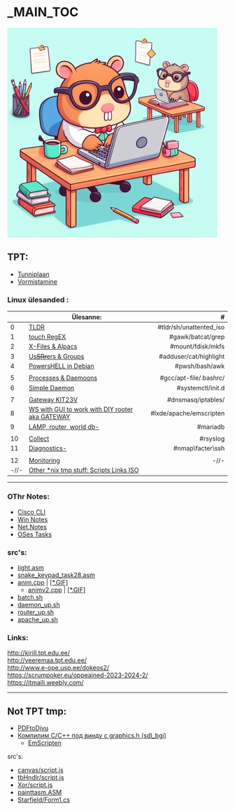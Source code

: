# _MAIN_TOC
![](pik4a.jpeg)

## TPT:
- [Tunniplaan](https://tahvel.edu.ee/#/schoolBoard/14)
- [Vormistamine](vormistamine.md)

### Linux ülesanded :  

|      | Ülesanne:                                                                      |                       \# |
| :--- | ------------------------------------------------------------------------------ | -----------------------: |
| 0    | [TLDR](Nelus_tpt/0_tldr/README.md)                                             | \#tldr/sh/unattented_iso |
| 1    | [touch RegEX](Nelus_tpt/1_regex/README.md)                                     |       \#gawk/batcat/grep |
| 2    | [X-Files & Alpacs](Nelus_tpt/2_files/README.md)                                |       \#mount/fdisk/mkfs |
| 3    | [Us~~SRr~~ers & Groups](Nelus_tpt/3_users/README.md)                           |  \#adduser/cat/highlight |
| 4    | [PowersHELL in Debian](Nelus_tpt/4_pwsh/README.md)                             |          \#pwsh/bash/awk |
|      |                                                                                |                          |
| 5    | [Processes & Daemoons](Nelus_tpt/5_proc/README.md)                             |  \#gcc/apt-file/.bashrc/ |
| 6    | [Simple Daemon](Nelus_tpt/6_daemon/README.md)                                  |       \#systemctl/init.d |
|      |                                                                                |                          |
| 7    | [Gateway KIT23V](Nelus_tpt/7_gateway/README.md)                                |      \#dnsmasq/iptables/ |
| 8    | [WS with GUI to work with DIY rooter aka GATEWAY](Nelus_tpt/8_WSGUI/README.md) | \#lxde/apache/emscripten |
| 9    | [LAMP, router, world db-](Nelus_tpt/9_lamp/README.md)                           |                \#mariadb |
|      |                                                                                |                          |
| 10   | [Collect](Nelus_tpt/10_collect/README.md)                                      |                \#rsyslog |
| 11   | [Diagnostics-](Nelus_tpt/11_diagnostics/README.md)                             |        \#nmap\facter\ssh |
|      |                                                                                |                          |
| 12   | [Monitoring](Nelus_tpt/12_monitoring/README.md)                                |                     -//- |
| -//- | [Other *nix tmp stuff: Scripts Links ISO ](Nelus_tpt/_rsrc/README.md)              |                          |

***

### OThr Notes:
- [Cisco CLI](CCNA_tpt/README.md)
- [Win Notes](Veeremaa_tpt/win_notes.md)
- [Net.Notes](Veeremaa_tpt/netw_notes.md)
- [OSes Tasks](Krusell_tpt/README.md)

### src's:
- [light.asm](Krusell_tpt/_rsrc/light.asm)
- [snake_keypad_task28.asm](Krusell_tpt/_rsrc/snake_keypad_task28.asm)
- [anim.cpp](Krusell_tpt/_rsrc/main.cpp) | [[*.GIF]](Krusell_tpt/_rsrc/main.gif)
  - [animv2.cpp](Krusell_tpt/_rsrc/main_03032024.cpp)  | [[*.GIF]](Krusell_tpt/_rsrc/main_03032024.gif)
- [batch.sh](Nelus_tpt/4_pwsh/_rsrc/batch.sh)
- [daemon_up.sh](Nelus_tpt/6_daemon/_rsrc/daemon_up.sh)
- [router_up.sh](Nelus_tpt/7_gateway/_rsrc/router_up.sh)
- [apache_up.sh](Nelus_tpt/8_WSGUI/_answ/apache_up.sh)

### Links: 
http://kirill.tpt.edu.ee/  
http://veeremaa.tpt.edu.ee/  
http://www.e-ope.usp.ee/dokeos2/  
https://scrumpoker.eu/oppeained-2023-2024-2/  
https://itmaili.weebly.com/  

***

## Not TPT tmp:
- [PDFtoDjvu](othr/PdfToDjvu/README.md)
- [Компилим C/C++ под винду с graphics.h (sdl_bgi)](othr/winc/1_MSYS.md)
  - [EmScripten](othr/winc/2_emscripten.md)

src's:
- [canvas/script.js](othr/src/canvas/script.js)
- [tbHndlr/script.js](othr/src/tbHndlr/script.js)
- [Xor/script.js](othr/src/Xor/script.js)
- [painttasm.ASM](othr/src/painttasm.ASM)
- [Starfield/Form1.cs](othr/src/Starfield_example/Starfield/Form1.cs)




